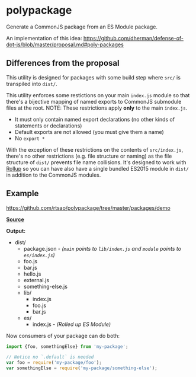# polypackage

Generate a CommonJS package from an ES Module package.

An implementation of this idea: https://github.com/dherman/defense-of-dot-js/blob/master/proposal.md#poly-packages

## Differences from the proposal
This utility is designed for packages with some build step where `src/` is transpiled into `dist/`.

This utility enforces some restictions on your main `index.js` module so that there's a bijective mapping of named exports to CommonJS submodule files at the root. NOTE: These restrictions apply **only** to the main `index.js`.
- It must only contain named export declarations (no other kinds of statements or declarations)
- Default exports are not allowed (you must give them a name)
- No `export *`

With the exception of these restrictions on the contents of `src/index.js`, there's no other restrictions (e.g. file structure or naming) as the file structure of `dist/` prevents file name collisions. It's designed to work with [Rollup](https://github.com/rollup/rollup) so you can have also have a single bundled ES2015 module in `dist/` in addition to the CommonJS modules.

## Example

https://github.com/rtsao/polypackage/tree/master/packages/demo

**[Source](https://github.com/rtsao/polypackage/tree/master/packages/demo/src)**

**Output:**
- dist/
  - package.json - *(`main` points to `lib/index.js` and `module` points to `es/index.js`)*
  - foo.js
  - bar.js
  - hello.js
  - external.js
  - something-else.js
  - lib/
    - index.js
    - foo.js
    - bar.js
  - es/
    - index.js - *(Rolled up ES Module)*

Now consumers of your package can do both:
```js
import {foo, somethingElse} from 'my-package';
```

```js
// Notice no `.default` is needed
var foo = require('my-package/foo');
var somethingElse = require('my-package/something-else');
```
